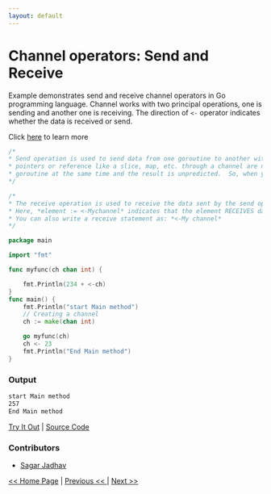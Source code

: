 ```yaml
---
layout: default
---
```


# Channel operators: Send and Receive

Example demonstrates send and receive channel  operators in Go programming language. Channel works with two principal operations, one is sending and another one is receiving.
The direction of `<-` operator  indicates whether the data is received  or send. 

Click [here](https://tour.golang.org/concurrency/2) to learn more

```go
/*
* Send operation is used to send data from one goroutine to another with the help of a channel. Values like int, float64, and bool can  be safely send through a channel because      * they are copied, and there is no risk of accidental concurrent access of the same value. Similarly, strings are also safe to transfer because they are immutable. But sending   
* pointers or reference like a slice, map, etc. through a channel are not safe because the value of pointers or reference may change by sending goroutine or by the receiving    
* goroutine at the same time and the result is unpredicted.  So, when you use pointers or references in the channel you must make sure that they can only access by the ONE goroutine * at a time. For example, *Mychannel <- element* indicates that the data(element) SEND to the channel(Mychannel) with the help of a <- operator.
*/

/*
* The receive operation is used to receive the data sent by the send operator.
* Here, *element := <-Mychannel* indicates that the element RECEIVES data from the channel(Mychannel).
* You can also write a receive statement as: *<-My channel*
*/

package main

import "fmt"

func myfunc(ch chan int) {

	fmt.Println(234 + <-ch)
}
func main() {
	fmt.Println("start Main method")
	// Creating a channel
	ch := make(chan int)

	go myfunc(ch)
	ch <- 23
	fmt.Println("End Main method")
}

```
### Output

```bash
start Main method
257
End Main method
```


<a href='https://play.golang.org/p/B-54vzrROU3' target='_blank'>Try It Out</a> | <a href='' target='_blank'>Source Code</a>

### Contributors
- <a href='https://github.com/sagar-jadhav' target='_blank'>Sagar Jadhav</a>

[<< Home Page](./) | [Previous << ](./.html) | [Next >> ](./.html)





